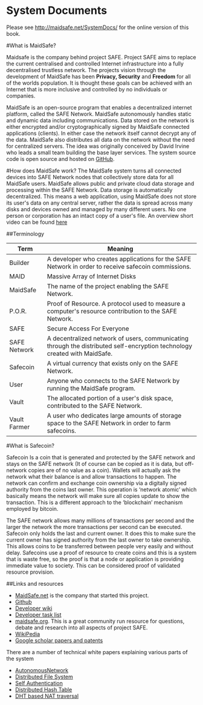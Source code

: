 # System Documents

Please see http://maidsafe.net/SystemDocs/ for the online version of this book.

#What is MaidSafe?

Maidsafe is the company behind project SAFE. Project SAFE aims to replace the current centralised and controlled Internet infrastructure into a fully decentralised trustless network. The projects vision through the development of MaidSafe has been **Privacy, Security** and **Freedom** for all of the worlds population. It is thought these goals can be achieved with an Internet that is more inclusive and controlled by no individuals or companies.

MaidSafe is an open-source program that enables a decentralized internet platform, called the SAFE Network. MaidSafe autonomously handles static and dynamic data including communications. Data stored on the network is either encrypted and/or cryptographically signed by MaidSafe connected applications (clients). In either case the network itself cannot decrypt any of the data. MaidSafe also distributes all data on the network without the need for centralized servers. The idea was originally conceived by David Irvine who leads a small team building the base layer services. The system source code is open source and hosted on [GitHub](https://github.com/maidsafe).

#How does MaidSafe work?
The MaidSafe system turns all connected devices into SAFE Network nodes that collectively store data for all MaidSafe users. MaidSafe allows public and private cloud data storage and processing within the SAFE Network. Data storage is automatically decentralized. This means a web application, using MaidSafe does not store its user's data on any central server, rather the data is spread across many disks and devices owned and managed by many different users. No one person or corporation has an intact copy of a user's file. An overview short video can be found [here](https://www.youtube.com/watch?v=RdGH40oUVDY)

##Terminology

Term | Meaning
--- | ---
Builder | A developer who creates applications for the SAFE Network in order to receive safecoin commissions.
MAID | Massive Array of Internet Disks
MaidSafe | The name of the project enabling the SAFE Network.
P.O.R. | Proof of Resource. A protocol used to measure a computer's resource contribution to the SAFE Network.
SAFE | Secure Access For Everyone
SAFE Network | A decentralized network of users, communicating through the distributed self-encryption technology created with MaidSafe.
Safecoin | A virtual currency that exists only on the SAFE Network.
User | Anyone who connects to the SAFE Network by running the MaidSafe program.
Vault | The allocated portion of a user's disk space, contributed to the SAFE Network.
Vault Farmer | A user who dedicates large amounts of storage space to the SAFE Network in order to farm safecoins.

#What is Safecoin?

Safecoin Is a coin that is generated and protected by the SAFE network and stays on the SAFE network (It of course can be copied as it is data, but off-network copies are of no value as a coin). Wallets will actually ask the network what their balance is and allow transactions to happen. The network can confirm and exchange coin ownership via a digitally signed authority from the coins last owner. This operation is ‘network atomic’ which basically means the network will make sure all copies update to show the transaction. This is a different approach to the ‘blockchain’ mechanism employed by bitcoin.

The SAFE network allows many millions of transactions per second and the larger the network the more transactions per second can be executed. Safecoin only holds the last and current owner. It does this to make sure the current owner has signed authority from the last owner to take ownership. This allows coins to be transferred between people very easily and without delay.  Safecoins use a proof of resource to create coins and this is a system that is waste free, so the proof is that a node or application is providing immediate value to society. This can be considered proof of validated resource provision.


##Links and resources

* [MaidSafe.net](http://www.maidsafe.net) is the company that started this project.
* [Github](https://github.com/orgs/maidsafe)
* [Developer wiki](https://github.com/maidsafe/MaidSafe/wiki)
* [Developer task list](https://www.pivotaltracker.com/n/projects/852817)
* [maidsafe.org](https//www.maidsafe.org). This is a great community run resource for questions, debate and research into all aspects of project SAFE.
* [WikiPedia](http://en.wikipedia.org/wiki/MaidSafe)
* [Google scholar papers and patents](http://http://scholar.google.co.uk/scholar?hl=en&q=maidsafe)

There are a number of technical white papers explaining various parts of the system

* [AutonomousNetwork](https://github.com/maidsafe/MaidSafe/wiki/unpublished_papers/AutonomousNetwork.pdf?raw=true)
* [Distributed File System ](https://github.com/maidsafe/MaidSafe/wiki/unpublished_papers/MaidSafeDistributedFileSystem.pdf?raw=true)
* [Self Authentication](https://github.com/maidsafe/MaidSafe/wiki/unpublished_papers/SelfAuthentication.pdf?raw=true)
* [Distributed Hash Table](https://github.com/maidsafe/MaidSafe/wiki/unpublished_papers/MaidSafeDistributedHashTable.pdf?raw=true)
* [DHT based NAT traversal](https://github.com/maidsafe/MaidSafe/wiki/unpublished_papers/DHTbasedNATTraversal.pdf?raw=true)

